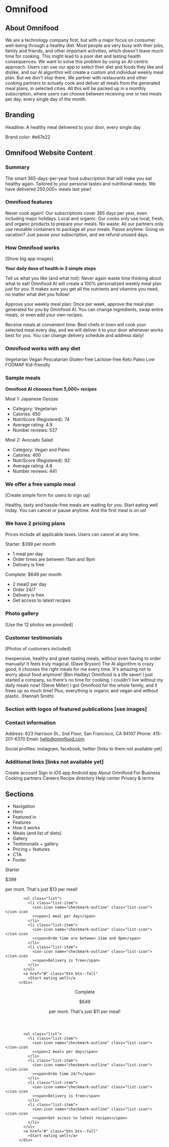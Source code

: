 # Omnifood

## About Omnifood

We are a technology company first, but with a major focus on consumer well-being through a healthy diet. Most people are very busy with their jobs, family and friends, and other important activities, which doesn't leave much time for cooking. This might lead to a poor diet and lasting health consequences. We want to solve this problem by using an AI-centric approach. Users can use our app to select their diet and foods they like and dislike, and our AI algorithm will create a custom and individual weekly meal plan. But we don't stop there. We partner with restaurants and other cooking partners to actually cook and deliver all meals from the generated meal plans, in selected cities. All this will be packed up in a monthly subscription, where users can choose between receiving one or two meals per day, every single day of the month.

## Branding

Headline: A healthy meal delivered to your door, every single day

Brand color: #e67e22

## Omnifood Website Content

### Summary

The smart 365-days-per-year food subscription that will make you eat healthy again. Tailored to your personal tastes and nutritional needs. We have delivered 250,000+ meals last year!

### Omnifood features

Never cook again!: Our subscriptions cover 365 days per year, even including major holidays.
Local and organic: Our cooks only use local, fresh, and organic products to prepare your meals.
No waste: All our partners only use reusable containers to package all your meals.
Pause anytime: Going on vacation? Just pause your subscription, and we refund unused days.

### How Omnifood works

[Show big app images]

**Your daily dose of health in 3 simple steps**

Tell us what you like (and what not): Never again waste time thinking about what to eat! Omnifood AI will create a 100% personalized weekly meal plan just for you. It makes sure you get all the nutrients and vitamins you need, no matter what diet you follow!

Approve your weekly meal plan: Once per week, approve the meal plan generated for you by Omnifood AI. You can change ingredients, swap entire meals, or even add your own recipes.

Receive meals at convenient time: Best chefs in town will cook your selected meal every day, and we will deliver it to your door whenever works best for you. You can change delivery schedule and address daily!

### Omnifood works with any diet

Vegetarian
Vegan
Pescatarian
Gluten-free
Lactose-free
Keto
Paleo
Low FODMAP
Kid-friendly

### Sample meals

**Omnifood AI chooses from 5,000+ recipes**

Meal 1: Japanese Gyozas

- Category: Vegetarian
- Calories: 650
- NutriScore (Registered): 74
- Average rating: 4.9
- Number reviews: 537

Meal 2: Avocado Salad

- Category: Vegan and Paleo
- Calories: 400
- NutriScore (Registered): 92
- Average rating: 4.8
- Number reviews: 441

### We offer a free sample meal

[Create simple form for users to sign up]

Healthy, tasty and hassle-free meals are waiting for you. Start eating well today. You can cancel or pause anytime. And the first meal is on us!

### We have 2 pricing plans

Prices include all applicable taxes. Users can cancel at any time.

Starter: $399 per month

- 1 meal per day
- Order times are between 11am and 9pm
- Delivery is free

Complete: $649 per month

- 2 meal2 per day
- Order 24/7
- Delivery is free
- Get access to latest recipes

### Photo gallery

[Use the 12 photos we provided]

### Customer testimonials

[Photos of customers included]

Inexpensive, healthy and great-tasting meals, without even having to order manually! It feels truly magical. (Dave Bryson)
The AI algorithm is crazy good, it chooses the right meals for me every time. It's amazing not to worry about food anymore! (Ben Hadley)
Omnifood is a life saver! I just started a company, so there's no time for cooking. I couldn't live without my daily meals now! (Steve Miller)
I got Omnifood for the whole family, and it frees up so much time! Plus, everything is organic and vegan and without plastic. (Hannah Smith)

### Section with logos of featured publications [see images]

### Contact information

Address: 623 Harrison St., 2nd Floor, San Francisco, CA 94107
Phone: 415-201-6370
Email: hello@omnifood.com

Social profiles: instagram, facebook, twitter [links to them not available yet]

### Additional links [links not available yet]

Create account
Sign in
iOS app
Android app
About Omnifood
For Business
Cooking partners
Careers
Recipe directory
Help center
Privacy & terms

## Sections

- Navigation
- Hero
- Featured in
- Features
- How it works
- Meals (and list of diets)
- Gallery
- Testimonails + gallery
- Pricing + features
- CTA
- Footer

<div class="pricing-plan-1">
            <div class="plan-header">
              <p class="plan-name">Starter</p>
              <p class="plan-price"><span>$</span>399</p>
              <p class="plan-text">per mont. That's just $13 per meal!</p>
            </div>
            
            <ul class="list">
              <li class="list-item">
                <ion-icon name="checkmark-outline" class="list-icon"></ion-icon
                ><span>1 meal per day</span>
              </li>
              <li class="list-item">
                <ion-icon name="checkmark-outline" class="list-icon"></ion-icon
                ><span>Orde time are between 11am and 9pm</span>
              </li>
              <li class="list-item">
                <ion-icon name="checkmark-outline" class="list-icon"></ion-icon
                ><span>Delivery is free</span>
              </li>
            </ul>
            <a href="#" class="btn btn--full"
              >Start eating well</a
          </div>

<div class="pricing-plan">
              <header class="plan-header">
                <p class="plan-name">Complete</p>
                <p class="plan-price"><span>$</span>649</p>
                <p class="plan-text">per mont. That's just $11 per meal!</p>
            </header>
            
            <ul class="list">
              <li class="list-item">
                <ion-icon name="checkmark-outline" class="list-icon"></ion-icon
                ><span>2 meals per day</span>
              </li>
              <li class="list-item">
                <ion-icon name="checkmark-outline" class="list-icon"></ion-icon
                ><span>Orde time 24/7</span>
              </li>
              <li class="list-item">
                <ion-icon name="checkmark-outline" class="list-icon"></ion-icon
                ><span>Delivery is free</span>
              </li>
              <li class="list-item">
                <ion-icon name="checkmark-outline" class="list-icon"></ion-icon
                ><span>Get access to latest recipes</span>
              </li>
            </ul>
            <a href="#" class="btn btn--full"
              >Start eating well</a>
          </div>
